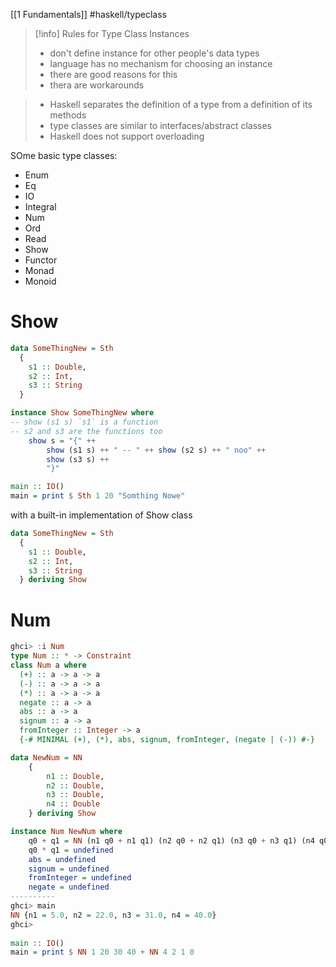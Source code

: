 [[1 Fundamentals]]
#haskell/typeclass 

>[!info] Rules for Type Class Instances
>	- don't define instance for other people's data types
>	- language has no mechanism for choosing an instance
>	- there are good reasons for this
>	- thera are workarounds

> - Haskell separates the definition of a type from a definition of its methods 
> - type classes are similar to interfaces/abstract classes
> - Haskell does not support overloading


SOme basic type classes:
- Enum
- Eq
- IO
- Integral
- Num
- Ord
- Read
- Show
- Functor
- Monad
- Monoid

# Show
```haskell
data SomeThingNew = Sth
  {
    s1 :: Double,
    s2 :: Int,
    s3 :: String
  }

instance Show SomeThingNew where
-- show (s1 s) `s1` is a function
-- s2 and s3 are the functions too
    show s = "{" ++
        show (s1 s) ++ " -- " ++ show (s2 s) ++ " noo" ++
        show (s3 s) ++
        "}"

main :: IO()
main = print $ Sth 1 20 "Somthing Nowe"
```

with a built-in implementation of Show class
```haskell
data SomeThingNew = Sth
  {
    s1 :: Double,
    s2 :: Int,
    s3 :: String
  } deriving Show
```

# Num
```haskell
ghci> :i Num
type Num :: * -> Constraint
class Num a where
  (+) :: a -> a -> a
  (-) :: a -> a -> a
  (*) :: a -> a -> a
  negate :: a -> a
  abs :: a -> a
  signum :: a -> a
  fromInteger :: Integer -> a
  {-# MINIMAL (+), (*), abs, signum, fromInteger, (negate | (-)) #-}
```

```haskell
data NewNum = NN
    {
        n1 :: Double,
        n2 :: Double,
        n3 :: Double,
        n4 :: Double
    } deriving Show

instance Num NewNum where
    q0 + q1 = NN (n1 q0 + n1 q1) (n2 q0 + n2 q1) (n3 q0 + n3 q1) (n4 q0 + n4 q1)
    q0 * q1 = undefined
    abs = undefined
    signum = undefined
    fromInteger = undefined
    negate = undefined
----------
ghci> main
NN {n1 = 5.0, n2 = 22.0, n3 = 31.0, n4 = 40.0}
ghci>
  
main :: IO()
main = print $ NN 1 20 30 40 + NN 4 2 1 0
```
















